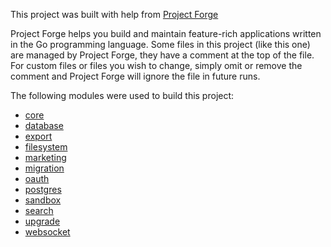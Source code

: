 <!--- Content managed by Project Forge, see [projectforge.md] for details. -->
This project was built with help from [Project Forge](https://projectforge.dev)

Project Forge helps you build and maintain feature-rich applications written in the Go programming language. 
Some files in this project (like this one) are managed by Project Forge, they have a comment at the top of the file.
For custom files or files you wish to change, simply omit or remove the comment and Project Forge will ignore the file in future runs.

The following modules were used to build this project:

- [core](./doc/module/core.md)
- [database](./doc/module/database.md)
- [export](./doc/module/export.md)
- [filesystem](./doc/module/filesystem.md)
- [marketing](./doc/module/marketing.md)
- [migration](./doc/module/migration.md)
- [oauth](./doc/module/oauth.md)
- [postgres](./doc/module/postgres.md)
- [sandbox](./doc/module/sandbox.md)
- [search](./doc/module/search.md)
- [upgrade](./doc/module/upgrade.md)
- [websocket](./doc/module/websocket.md)
